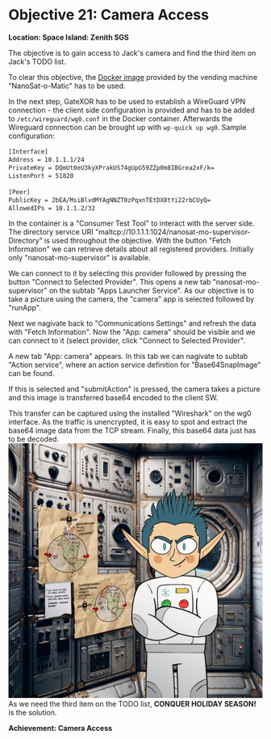 # Objective 21: Camera Access
**Location: Space Island: Zenith SGS**

The objective is to gain access to Jack's camera and find the third item on Jack's TODO list.

To clear this objective, the [Docker image](https://www.holidayhackchallenge.com/2023/client_container.zip) provided by the vending machine "NanoSat-o-Matic" has to be used.

In the next step, GateXOR has to be used to establish a WireGuard VPN connection - the client side configuration is provided and has to be added to `/etc/wireguard/wg0.conf` in the Docker container. Afterwards the Wireguard connection can be brought up with `wp-quick up wg0`.
Sample configuration:
```
[Interface]
Address = 10.1.1.1/24
PrivateKey = DQmUt0eU3kyXPrakUS74gUpG59ZZp0m8IBGrea2xF/k=
ListenPort = 51820

[Peer]
PublicKey = 2bEA/MsiBlvdMYAgNNZT0zPqxnTEtDX8tYi22rbCUyQ=
AllowedIPs = 10.1.1.2/32
```

In the container is a "Consumer Test Tool" to interact with the server side.
The directory service URI "maltcp://10.1.1.1:1024/nanosat-mo-supervisor-Directory" is used throughout the objective.
With the button "Fetch Information" we can retrieve details about all registered providers. Initially only "nanosat-mo-supervisor" is available.

We can connect to it by selecting this provider followed by pressing the button "Connect to Selected Provider".
This opens a new tab "nanosat-mo-supervisor" on the subtab "Apps Launcher Service".
As our objective is to take a picture using the camera, the "camera" app is selected followed by "runApp".

Next we nagivate back to "Communications Settings" and refresh the data with "Fetch Information". Now the "App: camera" should be visible and we can connect to it (select provider, click "Connect to Selected Provider".

A new tab "App: camera" appears. In this tab we can nagivate to subtab "Action service", where an action service definition for "Base64SnapImage" can be found.

If this is selected and "submitAction" is pressed, the camera takes a picture and this image is transferred base64 encoded to the client SW.

This transfer can be captured using the installed "Wireshark" on the wg0 interface. As the traffic is unencrypted, it is easy to spot and extract the base64 image data from the TCP stream.
Finally, this base64 data just has to be decoded.
![Camera image](https://github.com/joergschwarzwaelder/hhc2023/blob/main/Objective-21/image.jpg)
As we need the third item on the TODO list, **CONQUER HOLIDAY SEASON!** is the solution.

**Achievement: Camera Access**
<!--stackedit_data:
eyJoaXN0b3J5IjpbLTc0ODI4MzU5OSw3MzYwODQwODUsMjA0OD
EwODkxMiwtMjAxMDE5MjYzXX0=
-->